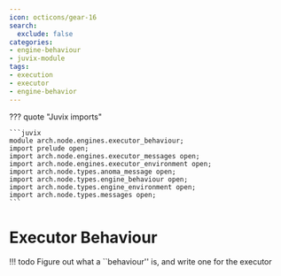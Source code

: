 ```yaml
---
icon: octicons/gear-16
search:
  exclude: false
categories:
- engine-behaviour
- juvix-module
tags:
- execution
- executor
- engine-behavior
---
```


??? quote "Juvix imports"

    ```juvix
    module arch.node.engines.executor_behaviour;
    import prelude open;
    import arch.node.engines.executor_messages open;
    import arch.node.engines.executor_environment open;
    import arch.node.types.anoma_message open;
    import arch.node.types.engine_behaviour open;
    import arch.node.types.engine_environment open;
    import arch.node.types.messages open;
    ```

# Executor Behaviour
!!! todo
    Figure out what a ``behaviour'' is, and write one for the executor